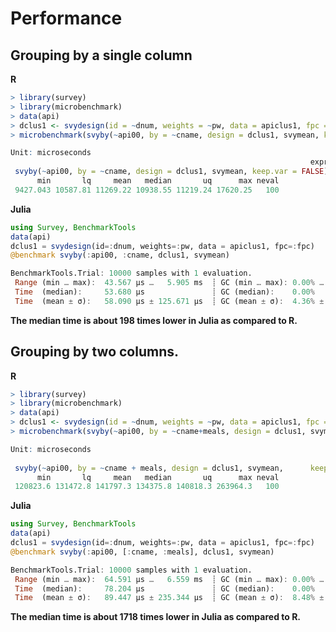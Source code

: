 # Performance

## Grouping by a single column  
**R**

```R
> library(survey)
> library(microbenchmark)
> data(api)
> dclus1 <- svydesign(id = ~dnum, weights = ~pw, data = apiclus1, fpc = ~fpc)
> microbenchmark(svyby(~api00, by = ~cname, design = dclus1, svymean, keep.var = FALSE), units = "us")
```

```R
Unit: microseconds
                                                                   expr
 svyby(~api00, by = ~cname, design = dclus1, svymean, keep.var = FALSE)
      min       lq     mean   median       uq      max neval
 9427.043 10587.81 11269.22 10938.55 11219.24 17620.25   100
```

**Julia**
```julia
using Survey, BenchmarkTools      
data(api)
dclus1 = svydesign(id=:dnum, weights=:pw, data = apiclus1, fpc=:fpc)
@benchmark svyby(:api00, :cname, dclus1, svymean)
```

```julia
BenchmarkTools.Trial: 10000 samples with 1 evaluation.
 Range (min … max):  43.567 μs …   5.905 ms  ┊ GC (min … max): 0.00% … 90.27%
 Time  (median):     53.680 μs               ┊ GC (median):    0.00%
 Time  (mean ± σ):   58.090 μs ± 125.671 μs  ┊ GC (mean ± σ):  4.36% ±  2.00%
```

**The median time is about 198 times lower in Julia as compared to R.** 

## Grouping by two columns.

**R**

```R
> library(survey)
> library(microbenchmark)
> data(api)
> dclus1 <- svydesign(id = ~dnum, weights = ~pw, data = apiclus1, fpc = ~fpc)
> microbenchmark(svyby(~api00, by = ~cname+meals, design = dclus1, svymean, keep.var = FALSE), units = "us")
```

```R
Unit: microseconds
                                                                                expr
 svyby(~api00, by = ~cname + meals, design = dclus1, svymean,      keep.var = FALSE)
      min       lq     mean   median       uq      max neval
 120823.6 131472.8 141797.3 134375.8 140818.3 263964.3   100
```

**Julia**
```julia
using Survey, BenchmarkTools      
data(api)
dclus1 = svydesign(id=:dnum, weights=:pw, data = apiclus1, fpc=:fpc)
@benchmark svyby(:api00, [:cname, :meals], dclus1, svymean)
```

```julia
BenchmarkTools.Trial: 10000 samples with 1 evaluation.
 Range (min … max):  64.591 μs …   6.559 ms  ┊ GC (min … max): 0.00% … 77.46%
 Time  (median):     78.204 μs               ┊ GC (median):    0.00%
 Time  (mean ± σ):   89.447 μs ± 235.344 μs  ┊ GC (mean ± σ):  8.48% ±  3.19%
 ```

 **The median time is about 1718 times lower in Julia as compared to R.** 
